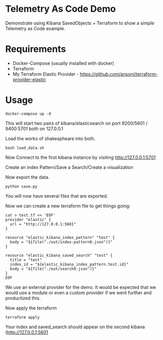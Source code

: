 # Telemetry As Code Demo

Demonstrate using Kibana SavedObjects + Terraform to show a simple Telemetry as Code example.

# Requirements

- Docker-Compose (usually installed with docker)
- Terraform
- My Terraform Elastic Provider - https://github.com/ansoni/terraform-provider-elastic

# Usage

	docker-compose up -d

This will start two pairs of kibana/elasticsearch on port 9200/5601 / 9400:5701 both on 127.0.0.1

Load the works of shakespheare into both.

	bash load_data.sh

Now Connect to the first kibana instance by visiting http://127.0.0.1:5701

Create an index Pattern/Save a Search/Create a visualization

Now export the data.

	python save.py

You will now have several files that are exported.

Now we can create a new terraform file to get things going:

	cat > test.tf << 'EOF'
	provider "elastic" {
	  url = "http://127.0.0.1:5601"
	}
	
	resource "elastic_kibana_index_pattern" "test" {
	  body = "${file("./out/index-pattern0.json")}"
	}
	
	resource "elastic_kibana_saved_search" "test" {
	  title = "test"
	  index_id = "${elastic_kibana_index_pattern.test.id}"
	  body = "${file("./out/search0.json")}"
	}
	EOF

We use an external provider for the demo.  It would be expected that we would use a module or even a custom provider if we went further and productized this.

Now apply the terraform

	terraform apply

Your index and saved_search should appear on the second kibana (http://127.0.0.1:5601

